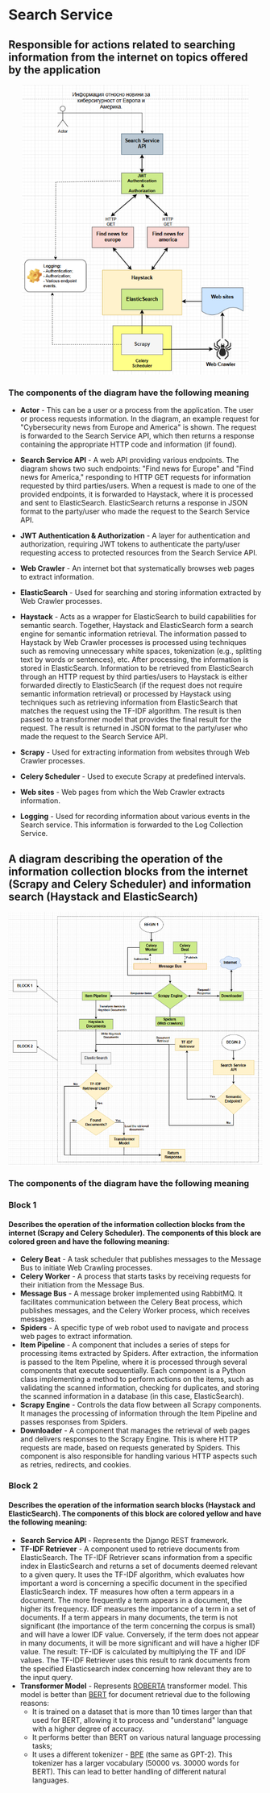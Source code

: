 # Search Service

## Responsible for actions related to searching information from the internet on topics offered by the application

<p align="center">
    <img src="https://raw.githubusercontent.com/JivkoSp/Drahten/master/Assets/SearchService-1.PNG" alt="Logo" width="450">
</p>

### The components of the diagram have the following meaning

* **Actor** - This can be a user or a process from the application. The user or process requests information. In the diagram, an example request for "Cybersecurity news from Europe and America" is shown. The request is forwarded to the Search Service API, which then returns a response containing the appropriate HTTP code and information (if found).
   
* **Search Service API** - A web API providing various endpoints. The diagram shows two such endpoints: "Find news for Europe" and "Find news for America," responding to HTTP GET requests for information requested by third parties/users. When a request is made to one of the provided endpoints, it is forwarded to Haystack, where it is processed and sent to ElasticSearch. ElasticSearch returns a response in JSON format to the party/user who made the request to the Search Service API.
   
* **JWT Authentication & Authorization** - A layer for authentication and authorization, requiring JWT tokens to authenticate the party/user requesting access to protected resources from the Search Service API.
   
* **Web Crawler** - An internet bot that systematically browses web pages to extract information.
   
* **ElasticSearch** - Used for searching and storing information extracted by Web Crawler processes.
   
* **Haystack** - Acts as a wrapper for ElasticSearch to build capabilities for semantic search. Together, Haystack and ElasticSearch form a search engine for semantic information retrieval. The information passed to Haystack by Web Crawler processes is processed using techniques such as removing unnecessary white spaces, tokenization (e.g., splitting text by words or sentences), etc. After processing, the information is stored in ElasticSearch. Information to be retrieved from ElasticSearch through an HTTP request by third parties/users to Haystack is either forwarded directly to ElasticSearch (if the request does not require semantic information retrieval) or processed by Haystack using techniques such as retrieving information from ElasticSearch that matches the request using the TF-IDF algorithm. The result is then passed to a transformer model that provides the final result for the request. The result is returned in JSON format to the party/user who made the request to the Search Service API.
   
* **Scrapy** - Used for extracting information from websites through Web Crawler processes.
   
* **Celery Scheduler** - Used to execute Scrapy at predefined intervals.
   
* **Web sites** - Web pages from which the Web Crawler extracts information.
    
* **Logging** - Used for recording information about various events in the Search service. This information is forwarded to the Log Collection Service.


## A diagram describing the operation of the information collection blocks from the internet (Scrapy and Celery Scheduler) and information search (Haystack and ElasticSearch)

<p align="center">
    <img src="https://raw.githubusercontent.com/JivkoSp/Drahten/master/Assets/SearchService-4.PNG" alt="Logo" width="800">
</p>

### The components of the diagram have the following meaning

### Block 1 
#### Describes the operation of the information collection blocks from the internet (Scrapy and Celery Scheduler). The components of this block are colored green and have the following meaning:

* **Celery Beat** - A task scheduler that publishes messages to the Message Bus to initiate Web Crawling processes.
* **Celery Worker** - A process that starts tasks by receiving requests for their initiation from the Message Bus.
* **Message Bus** - A message broker implemented using RabbitMQ. It facilitates communication between the Celery Beat process, which publishes messages, and the Celery Worker process, which receives messages.
* **Spiders** - A specific type of web robot used to navigate and process web pages to extract information.
* **Item Pipeline** - A component that includes a series of steps for processing items extracted by Spiders. After extraction, the information is passed to the Item Pipeline, where it is processed through several components that execute sequentially. Each component is a Python class implementing a method to perform actions on the items, such as validating the scanned information, checking for duplicates, and storing the scanned information in a database (in this case, ElasticSearch).
* **Scrapy Engine** - Controls the data flow between all Scrapy components. It manages the processing of information through the Item Pipeline and passes responses from Spiders.
* **Downloader** - A component that manages the retrieval of web pages and delivers responses to the Scrapy Engine. This is where HTTP requests are made, based on requests generated by Spiders. This component is also responsible for handling various HTTP aspects such as retries, redirects, and cookies.

### Block 2 
#### Describes the operation of the information search blocks (Haystack and ElasticSearch). The components of this block are colored yellow and have the following meaning:

* **Search Service API** - Represents the Django REST framework.
* **TF-IDF Retriever** - A component used to retrieve documents from ElasticSearch. The TF-IDF Retriever scans information from a specific index in ElasticSearch and returns a set of documents deemed relevant to a given query. It uses the TF-IDF algorithm, which evaluates how important a word is concerning a specific document in the specified ElasticSearch index. TF measures how often a term appears in a document. The more frequently a term appears in a document, the higher its frequency. IDF measures the importance of a term in a set of documents. If a term appears in many documents, the term is not significant (the importance of the term concerning the corpus is small) and will have a lower IDF value. Conversely, if the term does not appear in many documents, it will be more significant and will have a higher IDF value. The result: TF-IDF is calculated by multiplying the TF and IDF values. The TF-IDF Retriever uses this result to rank documents from the specified Elasticsearch index concerning how relevant they are to the input query.
* **Transformer Model** - Represents [ROBERTA](https://huggingface.co/docs/transformers/model_doc/roberta) transformer model. This model is better than [BERT](https://huggingface.co/docs/transformers/model_doc/bert) for document retrieval due to the following reasons:
    - It is trained on a dataset that is more than 10 times larger than that used for BERT, allowing it to process and "understand" language with a higher degree of accuracy.
    - It performs better than BERT on various natural language processing tasks;
    - It uses a different tokenizer - [BPE](https://huggingface.co/learn/nlp-course/chapter6/5) (the same as GPT-2). This tokenizer has a larger vocabulary (50000 vs. 30000 words for BERT). This can lead to better handling of different natural languages.
